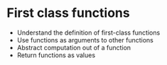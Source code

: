 # First class functions

- Understand the definition of first-class functions
- Use functions as arguments to other functions
- Abstract computation out of a function
- Return functions as values